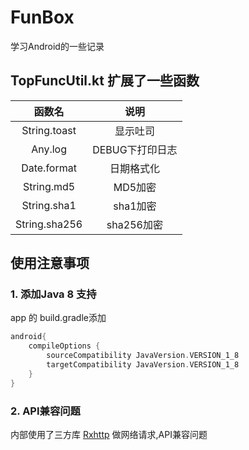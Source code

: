 # FunBox

学习Android的一些记录

## TopFuncUtil.kt 扩展了一些函数

| 函数名  | 说明 |
|:-:| :-: |
| String.toast | 显示吐司 |
| Any.log | DEBUG下打印日志 |
| Date.format | 日期格式化 |
| String.md5 | MD5加密 |
| String.sha1| sha1加密 |
| String.sha256| sha256加密 |

## 使用注意事项

### 1. 添加Java 8 支持

app 的 build.gradle添加
```groovy
android{
    compileOptions {
        sourceCompatibility JavaVersion.VERSION_1_8
        targetCompatibility JavaVersion.VERSION_1_8
    }
}
```

### 2. API兼容问题

内部使用了三方库 [Rxhttp](https://github.com/liujingxing/RxHttp) 做网络请求,API兼容问题
